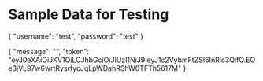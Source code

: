 
# Sample Data for Testing

{
    "username": "test",
    "password": "test"
}

{
    "message": "",
    "token": "eyJ0eXAiOiJKV1QiLCJhbGciOiJIUzI1NiJ9.eyJ1c2VybmFtZSI6InRlc3QifQ.EOe3jVL97w6wrtRysrfycJqLpWDahRShW0TFTh5617M"
}

